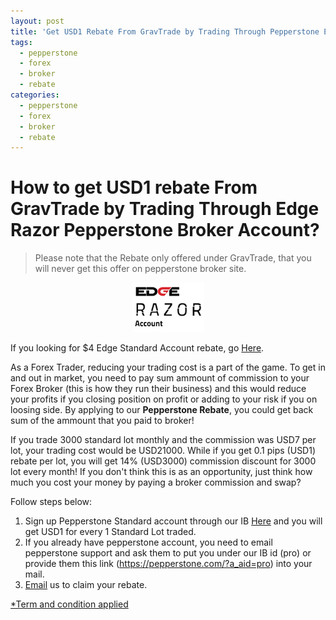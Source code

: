 ```yaml
---
layout: post
title: 'Get USD1 Rebate From GravTrade by Trading Through Pepperstone Edge Razor Account Now!'
tags:
  - pepperstone
  - forex
  - broker
  - rebate
categories:
  - pepperstone
  - forex
  - broker
  - rebate
---
```

# How to get USD1 rebate From GravTrade by Trading Through Edge Razor Pepperstone Broker Account?
> Please note that the Rebate only offered under GravTrade, that you will never get this offer on pepperstone broker site.

<div align="center">
<img alt="Pepperstone Edge Razor Account" src="/static/img/general-image/pepperstone-edge-razor-account.PNG" title="Pepperstone Edge Razor Account">
</div>

If you looking for $4 Edge Standard Account rebate, go [Here](http://www.gravtrade.com/pepperstone/forex/broker/rebate/2016/09/18/pepperstone-broker-rebate-edge-standard.html "Pepperstone Edge Standard Account Rebate").

As a Forex Trader, reducing your trading cost is a part of the game. To get in and out in market, you need to pay sum ammount of commission to your Forex Broker (this is how they run their business) and this would reduce your profits if you closing position on profit or adding to your risk if you on loosing side. By applying to our **Pepperstone Rebate**, you could get back sum of the ammount that you paid to broker!

If you trade 3000 standard lot monthly and the commission was USD7 per lot, your trading cost would be USD21000. While if you get 0.1 pips (USD1) rebate per lot, you will get 14% (USD3000) commission discount for 3000 lot every month! If you don't think this is as an opportunity, just think how much you cost your money by paying a broker commission and swap?

Follow steps below:

1. Sign up Pepperstone Standard account through our IB [Here](https://pepperstone.com/?a_aid=pro "Here") and you will get USD1 for every 1 Standard Lot traded.
2. If you already have pepperstone account, you need to email pepperstone support and ask them to put you under our IB id (pro) or provide them this link (https://pepperstone.com/?a_aid=pro) into your mail.
3. [Email](http://www.gravtrade.com/contact "Email") us to claim your rebate.

[*Term and condition applied](http://www.gravtrade.com/term-and-condition/ "Term and condition applied")
